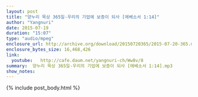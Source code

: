 ```yaml
---
layout: post
title: "양누리 묵상 365일-우리의 기업에 보증이 되사 [에베소서 1:14]"
author: "Yangnuri"
date: 2015-07-19
duration: "15:07"
type: "audio/mpeg"
enclosure_url: http://archive.org/download/20150720365/2015-07-20-365.mp3
enclosure_bytes_size: 16,468,426  
link:
  youtube:   http://cafe.daum.net/yangnuri-ch/Ww8v/8
summary:  양누리 묵상 365일-우리의 기업에 보증이 되사 [에베소서 1:14].mp3
show_notes:
---
```


{% include post_body.html %}

